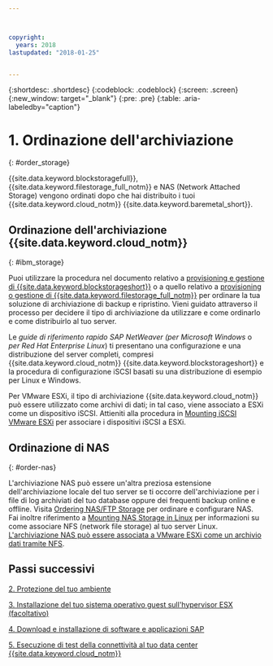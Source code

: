 ```yaml
---



copyright:
  years: 2018
lastupdated: "2018-01-25"


---
```


{:shortdesc: .shortdesc}
{:codeblock: .codeblock}
{:screen: .screen}
{:new_window: target="_blank"}
{:pre: .pre}
{:table: .aria-labeledby="caption"}

# 1. Ordinazione dell'archiviazione
{: #order_storage}

{{site.data.keyword.blockstoragefull}}, {{site.data.keyword.filestorage_full_notm}} e NAS (Network Attached Storage) vengono ordinati dopo che hai distribuito i tuoi {{site.data.keyword.cloud_notm}} {{site.data.keyword.baremetal_short}}. 

## Ordinazione dell'archiviazione {{site.data.keyword.cloud_notm}}
{: #ibm_storage}

Puoi utilizzare la procedura nel documento relativo a [provisioning e gestione di {{site.data.keyword.blockstorageshort}}](https://console.bluemix.net/docs/infrastructure/BlockStorage/index.html#getting-started-with-block-storage) o a quello relativo a [provisioning o gestione di {{site.data.keyword.filestorage_full_notm}}](https://console.bluemix.net/docs/infrastructure/FileStorage/provisioning-file-storage.html#provisioning-and-managing-ibm-file-storage-for-ibm-cloud) per ordinare la tua soluzione di archiviazione di backup e ripristino. Vieni guidato attraverso il processo per decidere il tipo di archiviazione da utilizzare e come ordinarlo e come distribuirlo al tuo server.

Le *guide di riferimento rapido SAP NetWeaver (per Microsoft Windows* o *per Red Hat Enterprise Linux*) ti presentano una configurazione e una distribuzione del server completi, compresi {{site.data.keyword.cloud_notm}} {{site.data.keyword.blockstorageshort}} e la procedura di configurazione iSCSI basati su una distribuzione di esempio per Linux e Windows.

Per VMware ESXi, il tipo di archiviazione {{site.data.keyword.cloud_notm}} può essere utilizzato come archivi di dati; in tal caso, viene associato a ESXi come un dispositivo iSCSI. Attieniti alla procedura in [Mounting iSCSI VMware ESXi](https://console.bluemix.net/docs/infrastructure/vmware/mounting-iscsi-vmware-esxi.html#mounting-iscsi-vmware-esxi) per associare i dispositivi iSCSI a ESXi.

## Ordinazione di NAS
{: #order-nas}

L'archiviazione NAS può essere un'altra preziosa estensione dell'archiviazione locale del tuo server se ti occorre dell'archiviazione per i file di log archiviati del tuo database oppure dei frequenti backup online e offline. Visita [Ordering NAS/FTP Storage](https://console.bluemix.net/docs/infrastructure/network-attached-storage/index.html#ordering-nas-ftp-storage) per ordinare e configurare NAS. Fai inoltre riferimento a [Mounting NAS Storage in Linux](https://console.bluemix.net/docs/infrastructure/network-attached-storage/mount-nas-storage-linux.html#mounting-nas-storage-in-linux) per informazioni su come associare NFS (network file storage) al tuo server Linux. [L'archiviazione NAS può essere associata a VMware ESXi come un archivio dati tramite NFS](https://console.bluemix.net/docs/infrastructure/network-attached-storage/connect-nas-storage-windows.html#connecting-to-nas-storage-in-windows).

## Passi successivi

  [2. Protezione del tuo ambiente](/docs/infrastructure/sap-netweaver/sap-secure-environment.html)

  [3. Installazione del tuo sistema operativo guest sull'hypervisor ESX (facoltativo)](/docs/infrastructure/sap-netweaver/sap-installing-guest-operating-system-VMware-deployments.html)

  [4. Download e installazione di software e applicazioni SAP](/docs/infrastructure/sap-netweaver/sap-installing-SAP-landscape.html)
  
  [5. Esecuzione di test della connettività al tuo data center {{site.data.keyword.cloud_notm}}](/docs/infrastructure/sap-netweaver/sap-testing-connectivity.html)
